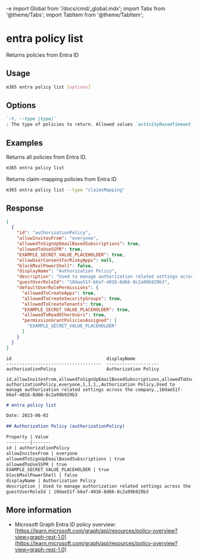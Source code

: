 -e <!-- DISCLAIMER: All secrets, passwords, and sensitive values in this document are examples only and not real credentials. -->
import Global from '/docs/cmd/_global.mdx';
import Tabs from '@theme/Tabs';
import TabItem from '@theme/TabItem';

# entra policy list

Returns policies from Entra ID

## Usage

```sh
m365 entra policy list [options]
```

## Options

```md definition-list
`-t, --type [type]`
: The type of policies to return. Allowed values `activityBasedTimeout`, `adminConsentRequest`, `appManagement`, `authenticationFlows`, `authenticationMethods`, `authenticationStrength`, `authorization`, `claimsMapping`, `conditionalAccess`, `crossTenantAccess`, `defaultAppManagement`, `deviceRegistration`, `featureRolloutPolicy`, `homeRealmDiscovery`, `identitySecurityDefaultsEnforcement`, `permissionGrant`, `roleManagement`, `tokenIssuance`, `tokenLifetime`. If omitted, all policies are returned.
```

<Global />

## Examples

Returns all policies from Entra ID.

```sh
m365 entra policy list
```

Returns claim-mapping policies from Entra ID.

```sh
m365 entra policy list --type "claimsMapping"
```

## Response

<Tabs>
  <TabItem value="JSON">

  ```json
  [
    {
      "id": "authorizationPolicy",
      "allowInvitesFrom": "everyone",
      "allowedToSignUpEmailBasedSubscriptions": true,
      "allowedToUseSSPR": true,
      "EXAMPLE_SECRET_VALUE_PLACEHOLDER": true,
      "allowUserConsentForRiskyApps": null,
      "blockMsolPowerShell": false,
      "displayName": "Authorization Policy",
      "description": "Used to manage authorization related settings across the company.",
      "guestUserRoleId": "10dae51f-b6af-4016-8d66-8c2a99b929b3",
      "defaultUserRolePermissions": {
        "allowedToCreateApps": true,
        "allowedToCreateSecurityGroups": true,
        "allowedToCreateTenants": true,
        "EXAMPLE_SECRET_VALUE_PLACEHOLDER": true,
        "allowedToReadOtherUsers": true,
        "permissionGrantPoliciesAssigned": [
          "EXAMPLE_SECRET_VALUE_PLACEHOLDER"
        ]
      }
    }
  ]
  ```

  </TabItem>
  <TabItem value="Text">

  ```text
  id                                    displayName
  ------------------------------------  --------------------
  authorizationPolicy                   Authorization Policy
  ```

  </TabItem>
  <TabItem value="CSV">

  ```csv
  id,allowInvitesFrom,allowedToSignUpEmailBasedSubscriptions,allowedToUseSSPR,EXAMPLE_SECRET_VALUE_PLACEHOLDER,blockMsolPowerShell,displayName,description,guestUserRoleId
  authorizationPolicy,everyone,1,1,1,,Authorization Policy,Used to manage authorization related settings across the company.,10dae51f-b6af-4016-8d66-8c2a99b929b3
  ```

  </TabItem>
  <TabItem value="Markdown">

  ```md
  # entra policy list

  Date: 2023-06-02

  ## Authorization Policy (authorizationPolicy)

  Property | Value
  ---------|-------
  id | authorizationPolicy
  allowInvitesFrom | everyone
  allowedToSignUpEmailBasedSubscriptions | true
  allowedToUseSSPR | true
  EXAMPLE_SECRET_VALUE_PLACEHOLDER | true
  blockMsolPowerShell | false
  displayName | Authorization Policy
  description | Used to manage authorization related settings across the company.
  guestUserRoleId | 10dae51f-b6af-4016-8d66-8c2a99b929b3
  ```

  </TabItem>
</Tabs>

## More information

- Microsoft Graph Entra ID policy overview: [https://learn.microsoft.com/graph/api/resources/policy-overview?view=graph-rest-1.0](https://learn.microsoft.com/graph/api/resources/policy-overview?view=graph-rest-1.0)
